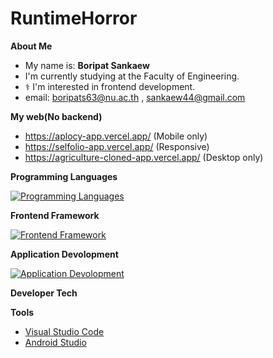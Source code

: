 # RuntimeHorror

**About Me**

- My name is: **Boripat Sankaew**
- I'm currently studying at the Faculty of Engineering.
- ‍⚕️ I'm interested in frontend development.
- email: boripats63@nu.ac.th , sankaew44@gmail.com

**My web(No backend)**

- https://aplocy-app.vercel.app/ (Mobile only)
- https://selfolio-app.vercel.app/ (Responsive)
- https://agriculture-cloned-app.vercel.app/ (Desktop only)
  
**Programming Languages**

[![Programming Languages](https://skillicons.dev/icons?i=c,python,dart,js,ts,kotlin)](https://skillicons.dev)

**Frontend Framework**

[![Frontend Framework](https://skillicons.dev/icons?i=next,nuxt,vue,react)](https://skillicons.dev)

**Application Devolopment**

[![Application Devolopment](https://skillicons.dev/icons?i=dart,flutter,kotlin)](https://skillicons.dev)

**Developer Tech**

**Tools**

- [Visual Studio Code](https://code.visualstudio.com/)
- [Android Studio](https://developer.android.com/studio)
